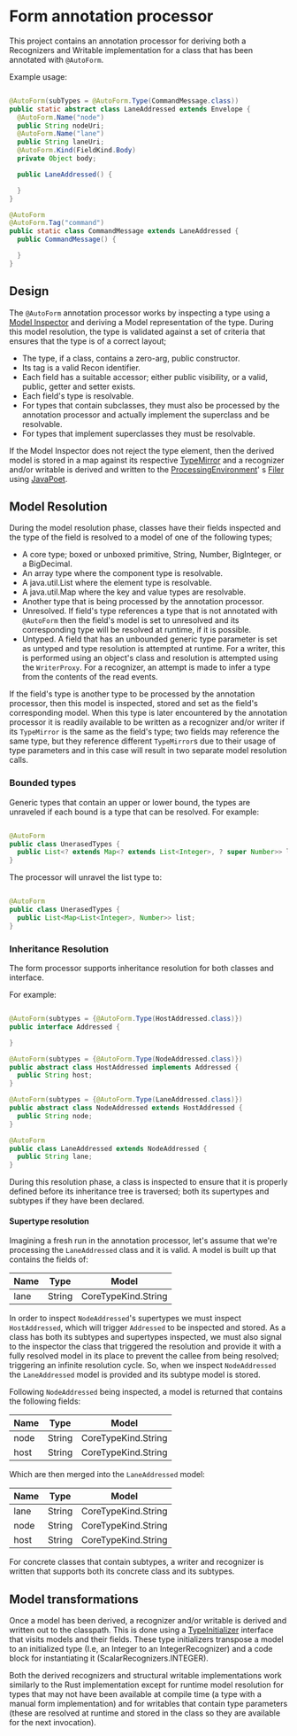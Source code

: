# Form annotation processor

This project contains an annotation processor for deriving both a Recognizers and Writable implementation for a class
that has been annotated with `@AutoForm`.

Example usage:

```java

@AutoForm(subTypes = @AutoForm.Type(CommandMessage.class))
public static abstract class LaneAddressed extends Envelope {
  @AutoForm.Name("node")
  public String nodeUri;
  @AutoForm.Name("lane")
  public String laneUri;
  @AutoForm.Kind(FieldKind.Body)
  private Object body;

  public LaneAddressed() {

  }
}

@AutoForm
@AutoForm.Tag("command")
public static class CommandMessage extends LaneAddressed {
  public CommandMessage() {

  }
}
```

## Design

The `@AutoForm` annotation processor works by inspecting a type using
a [Model Inspector](./src/main/java/ai/swim/structure/processor/model/ModelInspector.java) and deriving a Model
representation of the type. During this model resolution, the type is validated against a set of criteria that ensures
that the type is of a correct layout;

- The type, if a class, contains a zero-arg, public constructor.
- Its tag is a valid Recon identifier.
- Each field has a suitable accessor; either public visibility, or a valid, public, getter and setter exists.
- Each field's type is resolvable.
- For types that contain subclasses, they must also be processed by the annotation processor and actually implement the
  superclass and be resolvable.
- For types that implement superclasses they must be resolvable.

If the Model Inspector does not reject the type element, then the derived model is stored in a map against its
respective [TypeMirror](https://docs.oracle.com/javase/8/docs/api/javax/lang/model/type/TypeMirror.html) and a
recognizer and/or writable is derived and written to
the [ProcessingEnvironment](https://docs.oracle.com/javase/8/docs/api/javax/annotation/processing/ProcessingEnvironment.html)'
s [Filer](https://docs.oracle.com/javase/8/docs/api/javax/annotation/processing/Filer.html)
using [JavaPoet](https://github.com/square/javapoet).

## Model Resolution

During the model resolution phase, classes have their fields inspected and the type of the field is resolved to a model
of one of the following types;

- A core type; boxed or unboxed primitive, String, Number, BigInteger, or a BigDecimal.
- An array type where the component type is resolvable.
- A java.util.List where the element type is resolvable.
- A java.util.Map where the key and value types are resolvable.
- Another type that is being processed by the annotation processor.
- Unresolved. If field's type references a type that is not annotated with `@AutoForm` then the field's model is set to
  unresolved and its corresponding type will be resolved at runtime, if it is possible.
- Untyped. A field that has an unbounded generic type parameter is set as untyped and type resolution is attempted at
  runtime. For a writer, this is performed using an object's class and resolution is attempted using the `WriterProxy`.
  For a recognizer, an attempt is made to infer a type from the contents of the read events.

If the field's type is another type to be processed by the annotation processor, then this model is inspected, stored
and set as the field's corresponding model. When this type is later encountered by the annotation processor it is
readily available to be written as a recognizer and/or writer if its `TypeMirror` is the same as the field's type; two
fields may reference the same type, but they reference different `TypeMirror`s due to their usage of type parameters and
in this case will result in two separate model resolution calls.

### Bounded types

Generic types that contain an upper or lower bound, the types are unraveled if each bound is a type that can be
resolved. For example:

```java

@AutoForm
public class UnerasedTypes {
  public List<? extends Map<? extends List<Integer>, ? super Number>> list;
}
```

The processor will unravel the list type to:

```java

@AutoForm
public class UnerasedTypes {
  public List<Map<List<Integer>, Number>> list;
}
```

### Inheritance Resolution

The form processor supports inheritance resolution for both classes and interface.

For example:

```java

@AutoForm(subtypes = {@AutoForm.Type(HostAddressed.class)})
public interface Addressed {

}

@AutoForm(subtypes = {@AutoForm.Type(NodeAddressed.class)})
public abstract class HostAddressed implements Addressed {
  public String host;
}

@AutoForm(subtypes = {@AutoForm.Type(LaneAddressed.class)})
public abstract class NodeAddressed extends HostAddressed {
  public String node;
}

@AutoForm
public class LaneAddressed extends NodeAddressed {
  public String lane;
}
```

During this resolution phase, a class is inspected to ensure that it is properly defined before its inheritance tree is
traversed; both its supertypes and subtypes if they have been declared.

#### Supertype resolution

Imagining a fresh run in the annotation processor, let's assume that we're processing the `LaneAddressed` class and it
is valid. A model is built up that contains the fields of:

| Name | Type   | Model               |
|------|--------|---------------------|
| lane | String | CoreTypeKind.String |

In order to inspect `NodeAddressed`'s supertypes we must inspect `HostAddressed`, which will trigger  `Addressed` to be
inspected and stored. As a class has both its subtypes and supertypes inspected, we must also signal to the inspector
the class that triggered the resolution and provide it with a fully resolved model in its place to prevent the callee
from being resolved; triggering an infinite resolution cycle. So, when we inspect `NodeAddressed` the `LaneAddressed`
model is provided and its subtype model is stored.

Following `NodeAddressed` being inspected, a model is returned that contains the following fields:

| Name | Type   | Model               |
|------|--------|---------------------|
| node | String | CoreTypeKind.String |
| host | String | CoreTypeKind.String |

Which are then merged into the `LaneAddressed` model:

| Name | Type   | Model               |
|------|--------|---------------------|
| lane | String | CoreTypeKind.String |
| node | String | CoreTypeKind.String |
| host | String | CoreTypeKind.String |

For concrete classes that contain subtypes, a writer and recognizer is written that supports both its concrete class and
its subtypes.

## Model transformations

Once a model has been derived, a recognizer and/or writable is derived and written out to the classpath. This is done
using a [TypeInitializer](./src/main/java/ai/swim/structure/processor/model/TypeInitializer.java) interface that visits
models and their fields. These type initializers transpose a model to an initialized type (I.e, an Integer to an
IntegerRecognizer) and a code block for instantiating it (ScalarRecognizers.INTEGER).

Both the derived recognizers and structural writable implementations work similarly to the Rust implementation except
for runtime model resolution for types that may not have been available at compile time (a type with a manual form
implementation) and for writables that contain type parameters (these are resolved at runtime and stored in the class so
they are available for the next invocation).

